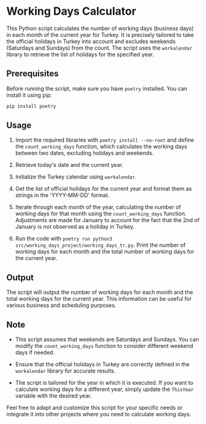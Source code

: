 # Working Days Calculator

This Python script calculates the number of working days (business days) in each month of the current year for Turkey. It is precisely tailored to take the official holidays in Turkey into account and excludes weekends (Saturdays and Sundays) from the count. The script uses the `workalendar` library to retrieve the list of holidays for the specified year.

## Prerequisites

Before running the script, make sure you have `poetry` installed. You can install it using pip:

```bash
pip install poetry
```

## Usage

1. Import the required libraries with `poetry install --no-root` and define the `count_working_days` function, which calculates the working days between two dates, excluding holidays and weekends.

2. Retrieve today's date and the current year.

3. Initialize the Turkey calendar using `workalendar`.

4. Get the list of official holidays for the current year and format them as strings in the 'YYYY-MM-DD' format.

5. Iterate through each month of the year, calculating the number of working days for that month using the `count_working_days` function. Adjustments are made for January to account for the fact that the 2nd of January is not observed as a holiday in Turkey.

6. Run the code with `poetry run python3 src/working_days_project/working_days_tr.py`. Print the number of working days for each month and the total number of working days for the current year.

## Output

The script will output the number of working days for each month and the total working days for the current year. This information can be useful for various business and scheduling purposes.

## Note

- This script assumes that weekends are Saturdays and Sundays. You can modify the `count_working_days` function to consider different weekend days if needed.

- Ensure that the official holidays in Turkey are correctly defined in the `workalendar` library for accurate results.

- The script is tailored for the year in which it is executed. If you want to calculate working days for a different year, simply update the `ThisYear` variable with the desired year.

Feel free to adapt and customize this script for your specific needs or integrate it into other projects where you need to calculate working days.
